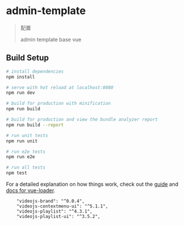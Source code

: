 # admin-template

> 配置 
> 
> admin template base vue

## Build Setup

``` bash
# install dependencies
npm install

# serve with hot reload at localhost:8080
npm run dev

# build for production with minification
npm run build

# build for production and view the bundle analyzer report
npm run build --report

# run unit tests
npm run unit

# run e2e tests
npm run e2e

# run all tests
npm test
```

For a detailed explanation on how things work, check out the [guide](http://vuejs-templates.github.io/webpack/) and [docs for vue-loader](http://vuejs.github.io/vue-loader).

        "videojs-brand": "^0.0.4",
        "videojs-contextmenu-ui": "^5.1.1",
        "videojs-playlist": "^4.3.1",
        "videojs-playlist-ui": "^3.5.2",
